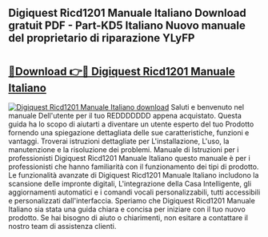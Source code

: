 ## Digiquest Ricd1201 Manuale Italiano Download gratuit PDF - Part-KD5 Italiano Nuovo manuale del proprietario di riparazione YLyFP

# <h2><a href="http://dfch1j8.blite.top/?on=Digiquest+Ricd1201+Manuale+Italiano">🔗Download 👉🔴 Digiquest Ricd1201 Manuale Italiano</a></h2>

[![Digiquest Ricd1201 Manuale Italiano download](https://i.imgur.com/lujVjoI.png)](http://dfch1j8.blite.top/?on=Digiquest+Ricd1201+Manuale+Italiano)
Saluti e benvenuto nel manuale Dell'utente per il tuo REDDDDDDD appena acquistato. Questa guida ha lo scopo di aiutarti a diventare un utente esperto del tuo Prodotto fornendo una spiegazione dettagliata delle sue caratteristiche, funzioni e vantaggi. Troverai istruzioni dettagliate per L'installazione, L'uso, la manutenzione e la risoluzione dei problemi. Manuale di Istruzioni per i professionisti Digiquest Ricd1201 Manuale Italiano questo manuale è per i professionisti che hanno familiarità con il funzionamento dei tipi di prodotto. Le funzionalità avanzate di Digiquest Ricd1201 Manuale Italiano includono la scansione delle impronte digitali, L'integrazione della Casa Intelligente, gli aggiornamenti automatici e i comandi vocali personalizzabili, tutti accessibili e personalizzati dall'interfaccia. Speriamo che Digiquest Ricd1201 Manuale Italiano sia stata una guida chiara e concisa per iniziare con il tuo nuovo prodotto. Se hai bisogno di aiuto o chiarimenti, non esitare a contattare il nostro team di assistenza clienti.
